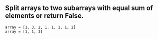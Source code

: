## Split arrays to two subarrays with equal sum of elements or return False.

```
array = [1, 3, 2, 1, 1, 1, 1, 2]
array = [1, 1, 3]
```
